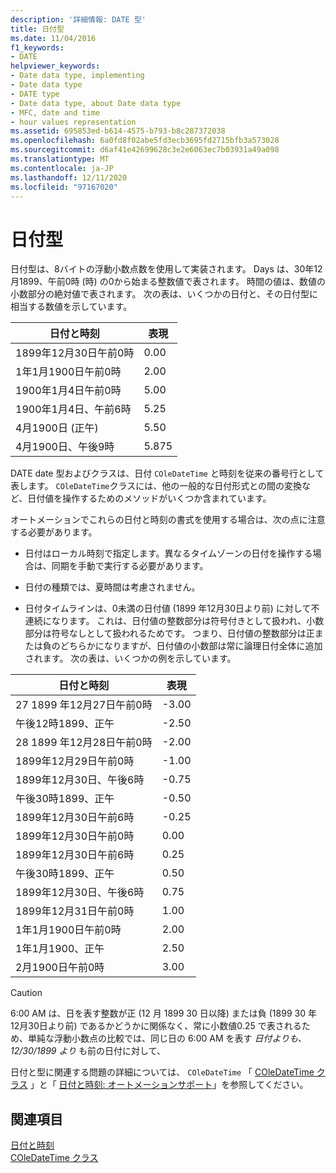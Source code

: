 ```yaml
---
description: '詳細情報: DATE 型'
title: 日付型
ms.date: 11/04/2016
f1_keywords:
- DATE
helpviewer_keywords:
- Date data type, implementing
- Date data type
- DATE type
- Date data type, about Date data type
- MFC, date and time
- hour values representation
ms.assetid: 695853ed-b614-4575-b793-b8c287372038
ms.openlocfilehash: 6a0fd8f02abe5fd3ecb3695fd2715bfb3a573028
ms.sourcegitcommit: d6af41e42699628c3e2e6063ec7b03931a49a098
ms.translationtype: MT
ms.contentlocale: ja-JP
ms.lasthandoff: 12/11/2020
ms.locfileid: "97167020"
---
```

# <a name="date-type"></a>日付型

日付型は、8バイトの浮動小数点数を使用して実装されます。 Days は、30年12月1899、午前0時 (時) の0から始まる整数値で表されます。 時間の値は、数値の小数部分の絶対値で表されます。 次の表は、いくつかの日付と、その日付型に相当する数値を示しています。

|日付と時刻|表現|
|-------------------|--------------------|
|1899年12月30日午前0時|0.00|
|1年1月1900日午前0時|2.00|
|1900年1月4日午前0時|5.00|
|1900年1月4日、午前6時|5.25|
|4月1900日 (正午)|5.50|
|4月1900日、午後9時|5.875|

DATE date 型およびクラスは、日付 `COleDateTime` と時刻を従来の番号行として表します。 `COleDateTime`クラスには、他の一般的な日付形式との間の変換など、日付値を操作するためのメソッドがいくつか含まれています。

オートメーションでこれらの日付と時刻の書式を使用する場合は、次の点に注意する必要があります。

- 日付はローカル時刻で指定します。異なるタイムゾーンの日付を操作する場合は、同期を手動で実行する必要があります。

- 日付の種類では、夏時間は考慮されません。

- 日付タイムラインは、0未満の日付値 (1899 年12月30日より前) に対して不連続になります。 これは、日付値の整数部分は符号付きとして扱われ、小数部分は符号なしとして扱われるためです。 つまり、日付値の整数部分は正または負のどちらかになりますが、日付値の小数部は常に論理日付全体に追加されます。 次の表は、いくつかの例を示しています。

|日付と時刻|表現|
|-------------------|--------------------|
|27 1899 年12月27日午前0時|-3.00|
|午後12時1899、正午|-2.50|
|28 1899 年12月28日午前0時|-2.00|
|1899年12月29日午前0時|-1.00|
|1899年12月30日、午後6時|-0.75|
|午後30時1899、正午|-0.50|
|1899年12月30日午前6時|-0.25|
|1899年12月30日午前0時|0.00|
|1899年12月30日午前6時|0.25|
|午後30時1899、正午|0.50|
|1899年12月30日、午後6時|0.75|
|1899年12月31日午前0時|1.00|
|1年1月1900日午前0時|2.00|
|1年1月1900、正午|2.50|
|2月1900日午前0時|3.00|

> [!CAUTION]
> 6:00 AM は、日を表す整数が正 (12 月 1899 30 日以降) または負 (1899 30 年12月30日より前) であるかどうかに関係なく、常に小数値0.25 で表されるため、単純な浮動小数点の比較では、同じ日の 6:00 AM を表す *日付よりも、12/30/1899 より* も前の日付に対して、

日付と型に関連する問題の詳細については、 `COleDateTime` 「 [COleDateTime クラス](../atl-mfc-shared/reference/coledatetime-class.md) 」と「 [日付と時刻: オートメーションサポート](./date-and-time.md)」を参照してください。

## <a name="see-also"></a>関連項目

[日付と時刻](../atl-mfc-shared/date-and-time.md)<br/>
[COleDateTime クラス](../atl-mfc-shared/reference/coledatetime-class.md)
